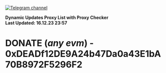 [![Telegram channel](https://img.shields.io/endpoint?url=https://runkit.io/damiankrawczyk/telegram-badge/branches/master?url=https://t.me/n4z4v0d)](https://t.me/n4z4v0d) 

**Dynamic Updates Proxy List with Proxy Checker**  
**Last Updated: 16.12.23 23:57**

# DONATE (_any evm_) - 0xDEADf12DE9A24b47Da0a43E1bA70B8972F5296F2
